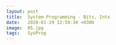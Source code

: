 ```yaml
---
layout: post
title:  System Programming - Bits, Ints
date:   2020-01-29 12:50:30 +0300
image:  05.jpg
tags:   SysProg
---
```

